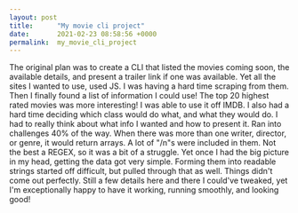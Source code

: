 ```yaml
---
layout: post
title:      "My movie cli project"
date:       2021-02-23 08:58:56 +0000
permalink:  my_movie_cli_project
---
```



The original plan was to create a CLI that listed the movies coming soon, the available details, and present a trailer link if one was available. Yet all the sites I wanted to use, used JS. I was having a hard time scraping from them. Then I finally found a list of information I could use! The top 20 highest rated movies was more interesting! I was able to use it off IMDB. I also had a hard time deciding which class would do what, and what they would do. I had to really think about what info I wanted and how to present it. Ran into challenges 40% of the way. When there was more than one writer, director, or genre, it would return arrays. A lot of "/n"s were included in them. Not the best a REGEX, so it was a bit of a struggle. Yet once I had the big picture in my head, getting the data got very simple. Forming them into readable strings started off difficult, but pulled through that as well. Things didn't come out perfectly. Still a few details here and there I could've tweaked, yet I'm exceptionally happy to have it working, running smoothly, and looking good!
